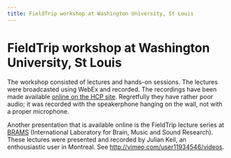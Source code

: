 ```yaml
---
title: FieldTrip workshop at Washington University, St Louis
---
```


# FieldTrip workshop at Washington University, St Louis

The workshop consisted of lectures and hands-on sessions. The lectures were broadcasted using WebEx and recorded. The recordings have been made available [online on the HCP site](http://www.humanconnectome.org/documentation/tutorials/field-trip-training.html). Regretfully they have rather poor audio; it was recorded with the speakerphone hanging on the wall, not with a proper microphone.

Another presentation that is available online is the FieldTrip lecture series at [BRAMS](http://brams.org)  (International Laboratory for Brain, Music and Sound Research). These lectures were presented and recorded  by Julian Keil, an enthousiastic user in Montreal. See <http://vimeo.com/user11934546/videos>.
